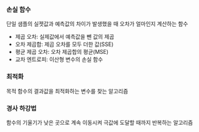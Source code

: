 ###  손실 함수
단일 샘플의 실젯값과 예측값의 차이가 발생했을 때 오차가 얼마인지 계산하는 함수

- 제곱 오차: 실제값에서 예측값을 뺀 값의 제곱
- 오차 제곱합: 제곱 오차를 모두 더한 값(SSE)
- 평균 제곱 오차: 오차 제곱합의 평균(MSE)
- 교차 엔트로피: 이산형 변수의 손실 함수

### 최적화 
목적 함수의 결과값을 최적화하는 변수를 찾는 알고리즘 

### 경사 하강법
함수의 기울기가 낮은 곳으로 계속 이동시켜 극값에 도달할 때까지 반복하는 알고리즘 

